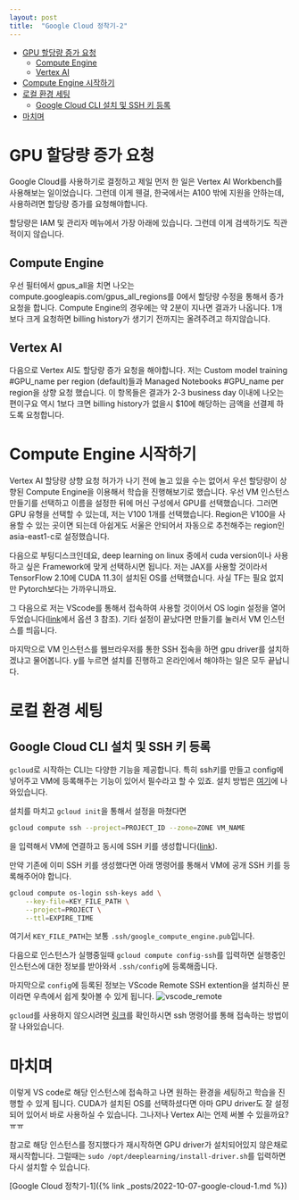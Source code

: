 ```yaml
---
layout: post
title:  "Google Cloud 정착기-2"
---
```

- [GPU 할당량 증가 요청](#gpu-할당량-증가-요청)
  - [Compute Engine](#compute-engine)
  - [Vertex AI](#vertex-ai)
- [Compute Engine 시작하기](#compute-engine-시작하기)
- [로컬 환경 세팅](#로컬-환경-세팅)
  - [Google Cloud CLI 설치 및 SSH 키 등록](#google-cloud-cli-설치-및-ssh-키-등록)
- [마치며](#마치며)
# GPU 할당량 증가 요청
Google Cloud를 사용하기로 결정하고 제일 먼저 한 일은 Vertex AI Workbench를 사용해보는 일이었습니다. 그런데 이게 웬걸, 한국에서는 A100 밖에 지원을 안하는데, 사용하려면 할당량 증가를 요청해야합니다. 

할당량은 IAM 및 관리자 메뉴에서 가장 아래에 있습니다. 그런데 이게 검색하기도 직관적이지 않습니다. 

## Compute Engine
우선 필터에서 gpus_all을 치면 나오는 compute.googleapis.com/gpus_all_regions를 0에서 할당량 수정을 통해서 증가 요청을 합니다.
Compute Engine의 경우에는 약 2분이 지나면 결과가 나옵니다. 1개 보다 크게 요청하면 billing history가 생기기 전까지는 올려주려고 하지않습니다. 

## Vertex AI
다음으로 Vertex AI도 할당량 증가 요청을 해야합니다.
저는 Custom model training #GPU_name per region (default)들과 Managed Notebooks #GPU_name per region을 상향 요청 했습니다. 이 항목들은 결과가 2-3 business day 이내에 나오는 편이구요 역시 1보다 크면 billing history가 없을시 $10에 해당하는 금액을 선결제 하도록 요청합니다.

# Compute Engine 시작하기
Vertex AI 할당량 상향 요청 허가가 나기 전에 놀고 있을 수는 없어서 우선 할당량이 상향된 Compute Engine을 이용해서 학습을 진행해보기로 했습니다.
우선 VM 인스턴스 만들기를 선택하고 이름을 설정한 뒤에 머신 구성에서 GPU를 선택했습니다.
그러면 GPU 유형을 선택할 수 있는데, 저는 V100 1개를 선택했습니다. 
Region은 V100을 사용할 수 있는 곳이면 되는데 아쉽게도 서울은 안되어서 자동으로 추천해주는 region인 asia-east1-c로 설정했습니다.

다음으로 부팅디스크인데요, deep learning on linux 중에서 cuda version이나 사용하고 싶은 Framework에 맞게 선택하시면 됩니다. 저는 JAX를 사용할 것이라서 TensorFlow 2.10에 CUDA 11.3이 설치된 OS를 선택했습니다. 사실 TF는 필요 없지만 Pytorch보다는 가까우니까요.

그 다음으로 저는 VScode를 통해서 접속하여 사용할 것이어서 OS login 설정을 열어두었습니다([link](https://cloud.google.com/compute/docs/oslogin/set-up-oslogin)에서 옵션 3 참조). 기타 설정이 끝났다면 만들기를 눌러서 VM 인스턴스를 띄웁니다.

마지막으로 VM 인스턴스를 웹브라우저를 통한 SSH 접속을 하면 gpu driver를 설치하겠냐고 물어봅니다. y를 누르면 설치를 진행하고 온라인에서 해야하는 일은 모두 끝납니다.

# 로컬 환경 세팅
## Google Cloud CLI 설치 및 SSH 키 등록
`gcloud`로 시작하는 CLI는 다양한 기능을 제공합니다. 특히 ssh키를 만들고 config에 넣어주고 VM에 등록해주는 기능이 있어서 필수라고 할 수 있죠. 
설치 방법은 [여기](https://cloud.google.com/sdk/docs/install)에 나와있습니다.

설치를 마치고 `gcloud init`을 통해서 설정을 마쳤다면 
```sh
gcloud compute ssh --project=PROJECT_ID --zone=ZONE VM_NAME
```
을 입력해서 VM에 연결하고 동시에 SSH 키를 생성합니다([link](https://cloud.google.com/compute/docs/instances/connecting-to-instance#gcetools)). 

만약 기존에 이미 SSH 키를 생성했다면 아래 명령어를 통해서 VM에 공개 SSH 키를 등록해주어야 합니다. 
```sh
gcloud compute os-login ssh-keys add \
    --key-file=KEY_FILE_PATH \
    --project=PROJECT \
    --ttl=EXPIRE_TIME
```
여기서 `KEY_FILE_PATH`는 보통 `.ssh/google_compute_engine.pub`입니다.

다음으로 인스턴스가 실행중일때 `gcloud compute config-ssh`를 입력하면 실행중인 인스턴스에 대한 정보를 받아와서 `.ssh/config`에 등록해줍니다.

마지막으로 `config`에 등록된 정보는 VScode Remote SSH extention을 설치하신 분이라면 우측에서 쉽게 찾아볼 수 있게 됩니다.
![vscode_remote](/assets/images/remote_ssh.png)

`gcloud`를 사용하지 않으시려면 [링크](https://cloud.google.com/compute/docs/connect/ssh-using-third-party-tools)를 확인하시면 ssh 명령어를 통해 접속하는 방법이 잘 나와있습니다.

# 마치며
이렇게 VS code로 해당 인스턴스에 접속하고 나면 원하는 환경을 세팅하고 학습을 진행할 수 있게 됩니다. CUDA가 설치된 OS를 선택하셨다면 아마 GPU driver도 잘 설정되어 있어서 바로 사용하실 수 있습니다. 그나저나 Vertex AI는 언제 써볼 수 있을까요? ㅠㅠ

참고로 해당 인스턴스를 정지했다가 재시작하면 GPU driver가 설치되어있지 않은채로 재시작합니다. 그럴때는 `sudo /opt/deeplearning/install-driver.sh`를 입력하면 다시 설치할 수 있습니다.

[Google Cloud 정착기-1]({% link _posts/2022-10-07-google-cloud-1.md %})